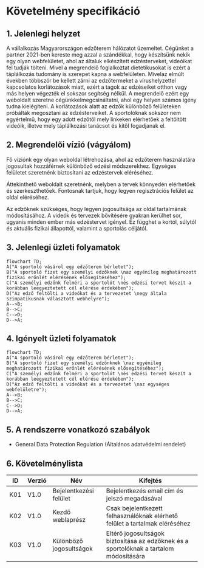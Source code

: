 # Követelmény specifikáció


## 1. Jelenlegi helyzet

A vállalkozás Magyarországon edzőterem hálózatot üzemeltet.
Cégünket a partner 2021-ben kereste meg azzal a szándékkal, hogy készítsünk nekik egy olyan webfelületet, ahol az általuk elkészített edzésterveket, videóikat fel tudják tölteni.
Mivel a megrendelő foglalkoztat dietetikusokat is ezért a táplálkozás tudomány is szerepet kapna a webfelületen.
 Mivelaz elmúlt években többször be kellett zárni az edzőtermeket a vírushelyzettel kapcsolatos korlátozások miatt, ezért a tagok az edzéseiket otthon vagy más helyen végezték el sokszor segítség nélkül.
A megrendelő ezért egy weboldalt szeretne cégünkkelmegcsináltatni, ahol egy helyen számos igény tudna kielégíteni.
A korlátozások alatt az edzők különböző felületeken próbálták megosztani az edzésterveiket. A sportolóknak sokszor nem egyértelmű, hogy egy adott edzőtől mely linkeken elérhetőek a feltöltött videóik, illetve mely táplálkozási tanácsot és kitől fogadjanak el.

## 2. Megrendelői vízió (vágyálom)
Fő víziónk egy olyan weboldal létrehozása, ahol az edzőterem használatára jogosultak hozzáférnek különböző edzési módszerekhez. Egységes felületet szeretnénk biztosítani az edzéstervek eléréséhez.

Áttekinthető weboldalt szeretnénk, melyben a tervek könnyedén elérhetőek és szerkeszthetőek. Fontosnak tartjuk, hogy legyen regisztrációs felület az oldal eléréséhez. 

Az edzőknek szükséges, hogy legyen jogosultsága az oldal tartalmának módosításához. A videók és tervezek bővítésére gyakran kerülhet sor, ugyanis minden ember más edzéstervet igényel. Ez függhet a kortól, súlytól és aktuális fizikai állapottól, valamint a sportolás céljától. 

## 3. Jelenlegi üzleti folyamatok

```mermaid
flowchart TD;
A("A sportoló vásárol egy edzőterem bérletet");
B("A sportoló fizet egy személyi edzőknek \naz egyénileg meghatározott fizikai erőnlét elérésének elősegítéséhez");
C("A személyi edzőnk felméri a sportolót \nés edzési tervet készít a korábban leegyeztetett cél elérése érdekében");
D("Az edző feltölti a videókat és a tervezetet \negy általa szimpatikusnak választott webhelyre");
A-->B;
B-->C;
C-->D;
D-->A;
```

## 4. Igényelt üzleti folyamatok

```mermaid
flowchart TD;
A("A sportoló vásárol egy edzőterem bérletet");
B("A sportoló fizet egy személyi edzőnknek \naz egyénileg meghatározott fizikai erőnlét elérésének elősegítéséhez");
C("A személyi edzőnk felméri a sportolót \nés edzési tervet készít a korábban leegyeztetett cél elérése érdekében");
D("Az edző feltölti a videókat és a tervezetet \naz egységes webfelületre");
A-->B;
B-->C;
C-->D;
D-->A;
```

## 5. A rendszerre vonatkozó szabályok
 - General Data Protection Regulation (Általános adatvédelmi rendelet)

## 6. Követelménylista

ID|Verzió|Név|Kifejtés
--|------|---|--------
K01|V1.0|Bejelentkezési felület|Bejelentkezés email cím és jelszó megadásával
K02|V1.0|Kezdő weblaprész|Csak bejelentkezett felhasználóknak elérhető felület a tartalmak eléréséhez
K03|V1.0|Különböző jogosultságok|Eltérő jogosultságok biztosítása az edzőknek és a sportolóknak a tartalom módosítására

